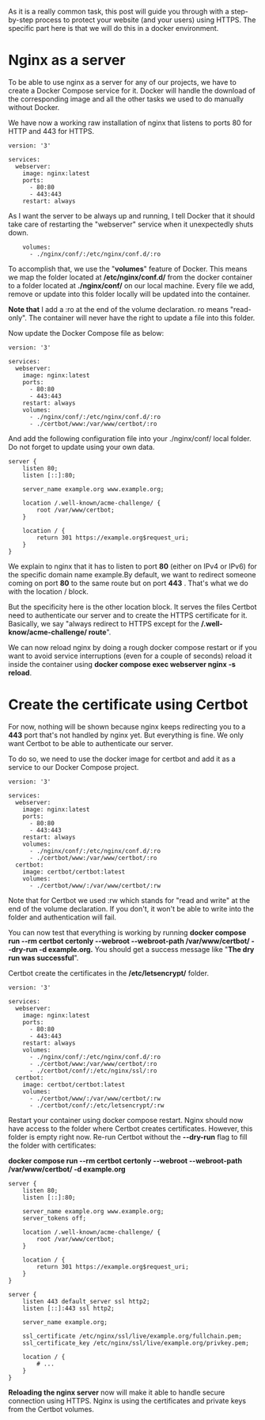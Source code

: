 As it is a really common task, this post will guide you through with a step-by-step process to protect your website (and your users) using HTTPS. The specific part here is that we will do this in a docker environment.

# Nginx as a server
To be able to use nginx as a server for any of our projects, we have to create a Docker Compose service for it. Docker will handle the download of the corresponding image and all the other tasks we used to do manually without Docker.

We have now a working raw installation of nginx that listens to ports 80 for HTTP and 443 for HTTPS.
```
version: '3'

services:
  webserver:
    image: nginx:latest
    ports:
      - 80:80
      - 443:443
    restart: always
```
As I want the server to be always up and running, I tell Docker that it should take care of restarting the "webserver" service when it unexpectedly shuts down.
```
    volumes:
      - ./nginx/conf/:/etc/nginx/conf.d/:ro
```
To accomplish that, we use the "**volumes**" feature of Docker. This means we map the folder located at **/etc/nginx/conf.d/** from the docker container to a folder located at **./nginx/conf/** on our local machine. Every file we add, remove or update into this folder locally will be updated into the container.

**Note that** I add a :ro at the end of the volume declaration. ro means "read-only". The container will never have the right to update a file into this folder.

Now update the Docker Compose file as below:
```
version: '3'

services:
  webserver:
    image: nginx:latest
    ports:
      - 80:80
      - 443:443
    restart: always
    volumes:
      - ./nginx/conf/:/etc/nginx/conf.d/:ro
      - ./certbot/www:/var/www/certbot/:ro
```
And add the following configuration file into your ./nginx/conf/ local folder. Do not forget to update using your own data.
```
server {
    listen 80;
    listen [::]:80;

    server_name example.org www.example.org;

    location /.well-known/acme-challenge/ {
        root /var/www/certbot;
    }

    location / {
        return 301 https://example.org$request_uri;
    }
}
```
We explain to nginx that it has to listen to port **80** (either on IPv4 or IPv6) for the specific domain name example.By default, we want to redirect someone coming on port **80** to the same route but on port **443** . That's what we do with the location / block.

But the specificity here is the other location block. It serves the files Certbot need to authenticate our server and to create the HTTPS certificate for it.
Basically, we say "always redirect to HTTPS except for the **/.well-know/acme-challenge/ route**".

We can now reload nginx by doing a rough docker compose restart or if you want to avoid service interruptions (even for a couple of seconds) reload it inside the container using **docker compose exec webserver nginx -s reload**.

# Create the certificate using Certbot
For now, nothing will be shown because nginx keeps redirecting you to a **443** port that's not handled by nginx yet. But everything is fine. We only want Certbot to be able to authenticate our server.

To do so, we need to use the docker image for certbot and add it as a service to our Docker Compose project.
```
version: '3'

services:
  webserver:
    image: nginx:latest
    ports:
      - 80:80
      - 443:443
    restart: always
    volumes:
      - ./nginx/conf/:/etc/nginx/conf.d/:ro
      - ./certbot/www:/var/www/certbot/:ro
  certbot:
    image: certbot/certbot:latest
    volumes:
      - ./certbot/www/:/var/www/certbot/:rw
```
Note that for Certbot we used :rw which stands for "read and write" at the end of the volume declaration. If you don't, it won't be able to write into the folder and authentication will fail.

You can now test that everything is working by running **docker compose run --rm  certbot certonly --webroot --webroot-path /var/www/certbot/ --dry-run -d example.org.** You should get a success message like "**The dry run was successful**".

Certbot create the certificates in the **/etc/letsencrypt/** folder.
```
version: '3'

services:
  webserver:
    image: nginx:latest
    ports:
      - 80:80
      - 443:443
    restart: always
    volumes:
      - ./nginx/conf/:/etc/nginx/conf.d/:ro
      - ./certbot/www:/var/www/certbot/:ro
      - ./certbot/conf/:/etc/nginx/ssl/:ro
  certbot:
    image: certbot/certbot:latest
    volumes:
      - ./certbot/www/:/var/www/certbot/:rw
      - ./certbot/conf/:/etc/letsencrypt/:rw
```
Restart your container using docker compose restart. Nginx should now have access to the folder where Certbot creates certificates.
However, this folder is empty right now. Re-run Certbot without the **--dry-run** flag to fill the folder with certificates:

**docker compose run --rm  certbot certonly --webroot --webroot-path /var/www/certbot/ -d example.org**
```
server {
    listen 80;
    listen [::]:80;

    server_name example.org www.example.org;
    server_tokens off;

    location /.well-known/acme-challenge/ {
        root /var/www/certbot;
    }

    location / {
        return 301 https://example.org$request_uri;
    }
}

server {
    listen 443 default_server ssl http2;
    listen [::]:443 ssl http2;

    server_name example.org;

    ssl_certificate /etc/nginx/ssl/live/example.org/fullchain.pem;
    ssl_certificate_key /etc/nginx/ssl/live/example.org/privkey.pem;
    
    location / {
    	# ...
    }
}
```
**Reloading the nginx server** now will make it able to handle secure connection using HTTPS. Nginx is using the certificates and private keys from the Certbot volumes.




